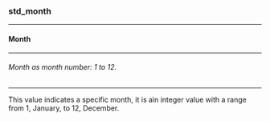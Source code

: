 ### std_month



------
#### Month



------
###### Month as month number: 1 to 12.



------
This value indicates a specific month, it is aìn integer value with a range from 1, January, to 12, December.